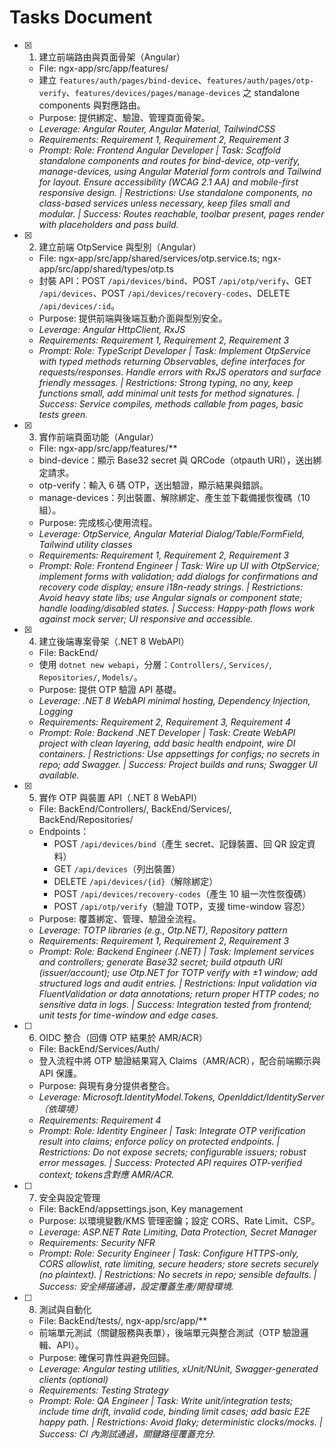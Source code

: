 # Tasks Document

- [x] 1. 建立前端路由與頁面骨架（Angular）
  - File: ngx-app/src/app/features/
  - 建立 `features/auth/pages/bind-device`、`features/auth/pages/otp-verify`、`features/devices/pages/manage-devices` 之 standalone components 與對應路由。
  - Purpose: 提供綁定、驗證、管理頁面骨架。
  - _Leverage: Angular Router, Angular Material, TailwindCSS_
  - _Requirements: Requirement 1, Requirement 2, Requirement 3_
  - _Prompt: Role: Frontend Angular Developer | Task: Scaffold standalone components and routes for bind-device, otp-verify, manage-devices, using Angular Material form controls and Tailwind for layout. Ensure accessibility (WCAG 2.1 AA) and mobile-first responsive design. | Restrictions: Use standalone components, no class-based services unless necessary, keep files small and modular. | Success: Routes reachable, toolbar present, pages render with placeholders and pass build._

- [x] 2. 建立前端 OtpService 與型別（Angular）
  - File: ngx-app/src/app/shared/services/otp.service.ts; ngx-app/src/app/shared/types/otp.ts
  - 封裝 API：POST `/api/devices/bind`、POST `/api/otp/verify`、GET `/api/devices`、POST `/api/devices/recovery-codes`、DELETE `/api/devices/:id`。
  - Purpose: 提供前端與後端互動介面與型別安全。
  - _Leverage: Angular HttpClient, RxJS_
  - _Requirements: Requirement 1, Requirement 2, Requirement 3_
  - _Prompt: Role: TypeScript Developer | Task: Implement OtpService with typed methods returning Observables, define interfaces for requests/responses. Handle errors with RxJS operators and surface friendly messages. | Restrictions: Strong typing, no any, keep functions small, add minimal unit tests for method signatures. | Success: Service compiles, methods callable from pages, basic tests green._

- [x] 3. 實作前端頁面功能（Angular）
  - File: ngx-app/src/app/features/**
  - bind-device：顯示 Base32 secret 與 QRCode（otpauth URI），送出綁定請求。
  - otp-verify：輸入 6 碼 OTP，送出驗證，顯示結果與錯誤。
  - manage-devices：列出裝置、解除綁定、產生並下載備援恢復碼（10 組）。
  - Purpose: 完成核心使用流程。
  - _Leverage: OtpService, Angular Material Dialog/Table/FormField, Tailwind utility classes_
  - _Requirements: Requirement 1, Requirement 2, Requirement 3_
  - _Prompt: Role: Frontend Engineer | Task: Wire up UI with OtpService; implement forms with validation; add dialogs for confirmations and recovery code display; ensure i18n-ready strings. | Restrictions: Avoid heavy state libs; use Angular signals or component state; handle loading/disabled states. | Success: Happy-path flows work against mock server; UI responsive and accessible._

- [x] 4. 建立後端專案骨架（.NET 8 WebAPI）
  - File: BackEnd/
  - 使用 `dotnet new webapi`，分層：`Controllers/`, `Services/`, `Repositories/`, `Models/`。
  - Purpose: 提供 OTP 驗證 API 基礎。
  - _Leverage: .NET 8 WebAPI minimal hosting, Dependency Injection, Logging_
  - _Requirements: Requirement 2, Requirement 3, Requirement 4_
  - _Prompt: Role: Backend .NET Developer | Task: Create WebAPI project with clean layering, add basic health endpoint, wire DI containers. | Restrictions: Use appsettings for configs; no secrets in repo; add Swagger. | Success: Project builds and runs; Swagger UI available._

- [x] 5. 實作 OTP 與裝置 API（.NET 8 WebAPI）
  - File: BackEnd/Controllers/, BackEnd/Services/, BackEnd/Repositories/
  - Endpoints：
    - POST `/api/devices/bind`（產生 secret、記錄裝置、回 QR 設定資料）
    - GET `/api/devices`（列出裝置）
    - DELETE `/api/devices/{id}`（解除綁定）
    - POST `/api/devices/recovery-codes`（產生 10 組一次性恢復碼）
    - POST `/api/otp/verify`（驗證 TOTP，支援 time-window 容忍）
  - Purpose: 覆蓋綁定、管理、驗證全流程。
  - _Leverage: TOTP libraries (e.g., Otp.NET), Repository pattern_
  - _Requirements: Requirement 1, Requirement 2, Requirement 3_
  - _Prompt: Role: Backend Engineer (.NET) | Task: Implement services and controllers; generate Base32 secret; build otpauth URI (issuer/account); use Otp.NET for TOTP verify with ±1 window; add structured logs and audit entries. | Restrictions: Input validation via FluentValidation or data annotations; return proper HTTP codes; no sensitive data in logs. | Success: Integration tested from frontend; unit tests for time-window and edge cases._

- [ ] 6. OIDC 整合（回傳 OTP 結果於 AMR/ACR）
  - File: BackEnd/Services/Auth/
  - 登入流程中將 OTP 驗證結果寫入 Claims（AMR/ACR），配合前端顯示與 API 保護。
  - Purpose: 與現有身分提供者整合。
  - _Leverage: Microsoft.IdentityModel.Tokens, OpenIddict/IdentityServer（依環境）_
  - _Requirements: Requirement 4_
  - _Prompt: Role: Identity Engineer | Task: Integrate OTP verification result into claims; enforce policy on protected endpoints. | Restrictions: Do not expose secrets; configurable issuers; robust error messages. | Success: Protected API requires OTP-verified context; tokens含對應 AMR/ACR._

- [ ] 7. 安全與設定管理
  - File: BackEnd/appsettings.json, Key management
  - Purpose: 以環境變數/KMS 管理密鑰；設定 CORS、Rate Limit、CSP。
  - _Leverage: ASP.NET Rate Limiting, Data Protection, Secret Manager_
  - _Requirements: Security NFR_
  - _Prompt: Role: Security Engineer | Task: Configure HTTPS-only, CORS allowlist, rate limiting, secure headers; store secrets securely (no plaintext). | Restrictions: No secrets in repo; sensible defaults. | Success: 安全掃描通過，設定覆蓋生產/開發環境._

- [ ] 8. 測試與自動化
  - File: BackEnd/tests/, ngx-app/src/app/**
  - 前端單元測試（關鍵服務與表單），後端單元與整合測試（OTP 驗證邏輯、API）。
  - Purpose: 確保可靠性與避免回歸。
  - _Leverage: Angular testing utilities, xUnit/NUnit, Swagger-generated clients (optional)_
  - _Requirements: Testing Strategy_
  - _Prompt: Role: QA Engineer | Task: Write unit/integration tests; include time drift, invalid code, binding limit cases; add basic E2E happy path. | Restrictions: Avoid flaky; deterministic clocks/mocks. | Success: CI 內測試通過，關鍵路徑覆蓋充分._ 
